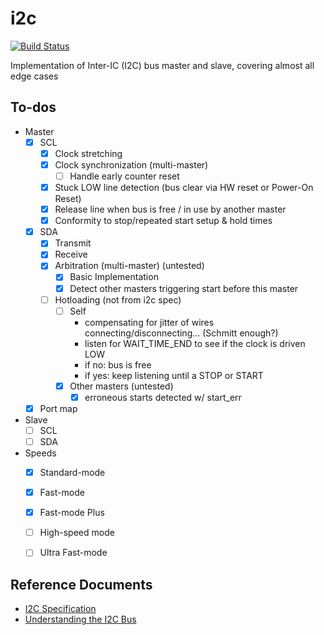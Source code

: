 # i2c

[![Build Status](https://travis-ci.org/hdl-util/i2c.svg?branch=master)](https://travis-ci.org/hdl-util/i2c)

Implementation of Inter-IC (I2C) bus master and slave, covering almost all edge cases

## To-dos

- Master
    - [x] SCL
        - [x] Clock stretching
        - [x] Clock synchronization (multi-master)
            - [ ] Handle early counter reset
        - [x] Stuck LOW line detection (bus clear via HW reset or Power-On Reset)
        - [x] Release line when bus is free / in use by another master
        - [x] Conformity to stop/repeated start setup & hold times
    - [x] SDA
        - [x] Transmit
        - [x] Receive
        - [x] Arbitration (multi-master) (untested)
            - [x] Basic Implementation
            - [x] Detect other masters triggering start before this master
        - [ ] Hotloading (not from i2c spec)
            - [ ] Self
                - compensating for jitter of wires connecting/disconnecting... (Schmitt enough?)
                - listen for WAIT_TIME_END to see if the clock is driven LOW
                - if no: bus is free
                - if yes: keep listening until a STOP or START
            - [x] Other masters (untested)
                - [x] erroneous starts detected w/ start_err
    - [x] Port map
- Slave
    - [ ] SCL
    - [ ] SDA
- Speeds
    - [x] Standard-mode
    - [x] Fast-mode
    - [x] Fast-mode Plus
    - [ ] High-speed mode
    - [ ] Ultra Fast-mode


## Reference Documents

- [I2C Specification](https://www.nxp.com/docs/en/user-guide/UM10204.pdf)
- [Understanding the I2C Bus](http://www.ti.com/lit/an/slva704/slva704.pdf)
